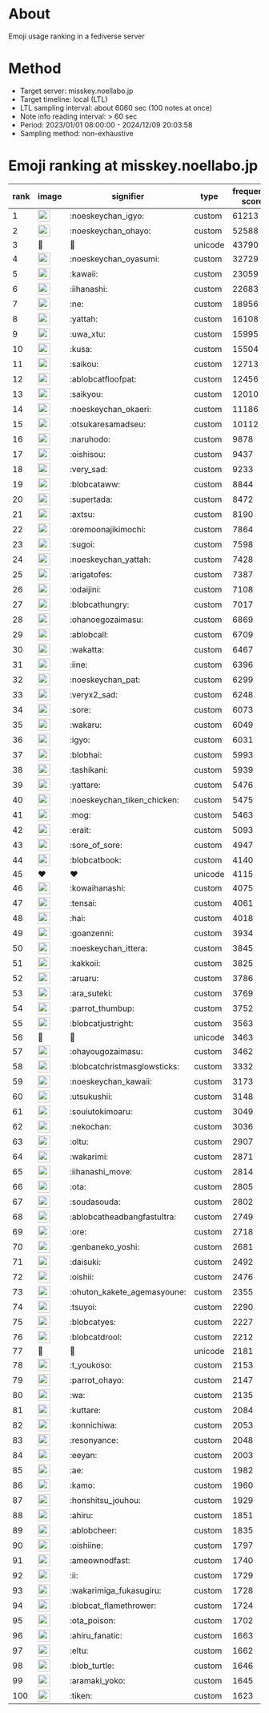 # About
Emoji usage ranking in a fediverse server

# Method
- Target server: misskey.noellabo.jp
- Target timeline: local (LTL)
- LTL sampling interval: about 6060 sec (100 notes at once)
- Note info reading interval: > 60 sec
- Period: 2023/01/01 08:00:00 - 2024/12/09 20:03:58 
- Sampling method: non-exhaustive

# Emoji ranking at misskey.noellabo.jp

|rank|image|signifier|type|frequency score|
|----|----|----|----|----|
|1|<img height="24" src="https://misskey.noellabo.jp/emoji/noeskeychan_igyo.webp">|:noeskeychan_igyo:|custom|61213|
|2|<img height="24" src="https://misskey.noellabo.jp/emoji/noeskeychan_ohayo.webp">|:noeskeychan_ohayo:|custom|52588|
|3|🎉|🎉|unicode|43790|
|4|<img height="24" src="https://misskey.noellabo.jp/emoji/noeskeychan_oyasumi.webp">|:noeskeychan_oyasumi:|custom|32729|
|5|<img height="24" src="https://misskey.noellabo.jp/emoji/kawaii.webp">|:kawaii:|custom|23059|
|6|<img height="24" src="https://misskey.noellabo.jp/emoji/iihanashi.webp">|:iihanashi:|custom|22683|
|7|<img height="24" src="https://misskey.noellabo.jp/emoji/ne.webp">|:ne:|custom|18956|
|8|<img height="24" src="https://misskey.noellabo.jp/emoji/yattah.webp">|:yattah:|custom|16108|
|9|<img height="24" src="https://misskey.noellabo.jp/emoji/uwa_xtu.webp">|:uwa_xtu:|custom|15995|
|10|<img height="24" src="https://misskey.noellabo.jp/emoji/kusa.webp">|:kusa:|custom|15504|
|11|<img height="24" src="https://misskey.noellabo.jp/emoji/saikou.webp">|:saikou:|custom|12713|
|12|<img height="24" src="https://misskey.noellabo.jp/emoji/ablobcatfloofpat.webp">|:ablobcatfloofpat:|custom|12456|
|13|<img height="24" src="https://misskey.noellabo.jp/emoji/saikyou.webp">|:saikyou:|custom|12010|
|14|<img height="24" src="https://misskey.noellabo.jp/emoji/noeskeychan_okaeri.webp">|:noeskeychan_okaeri:|custom|11186|
|15|<img height="24" src="https://misskey.noellabo.jp/emoji/otsukaresamadseu.webp">|:otsukaresamadseu:|custom|10112|
|16|<img height="24" src="https://misskey.noellabo.jp/emoji/naruhodo.webp">|:naruhodo:|custom|9878|
|17|<img height="24" src="https://misskey.noellabo.jp/emoji/oishisou.webp">|:oishisou:|custom|9437|
|18|<img height="24" src="https://misskey.noellabo.jp/emoji/very_sad.webp">|:very_sad:|custom|9233|
|19|<img height="24" src="https://misskey.noellabo.jp/emoji/blobcataww.webp">|:blobcataww:|custom|8844|
|20|<img height="24" src="https://misskey.noellabo.jp/emoji/supertada.webp">|:supertada:|custom|8472|
|21|<img height="24" src="https://misskey.noellabo.jp/emoji/axtsu.webp">|:axtsu:|custom|8190|
|22|<img height="24" src="https://misskey.noellabo.jp/emoji/oremoonajikimochi.webp">|:oremoonajikimochi:|custom|7864|
|23|<img height="24" src="https://misskey.noellabo.jp/emoji/sugoi.webp">|:sugoi:|custom|7598|
|24|<img height="24" src="https://misskey.noellabo.jp/emoji/noeskeychan_yattah.webp">|:noeskeychan_yattah:|custom|7428|
|25|<img height="24" src="https://misskey.noellabo.jp/emoji/arigatofes.webp">|:arigatofes:|custom|7387|
|26|<img height="24" src="https://misskey.noellabo.jp/emoji/odaijini.webp">|:odaijini:|custom|7108|
|27|<img height="24" src="https://misskey.noellabo.jp/emoji/blobcathungry.webp">|:blobcathungry:|custom|7017|
|28|<img height="24" src="https://misskey.noellabo.jp/emoji/ohanoegozaimasu.webp">|:ohanoegozaimasu:|custom|6869|
|29|<img height="24" src="https://misskey.noellabo.jp/emoji/ablobcall.webp">|:ablobcall:|custom|6709|
|30|<img height="24" src="https://misskey.noellabo.jp/emoji/wakatta.webp">|:wakatta:|custom|6467|
|31|<img height="24" src="https://misskey.noellabo.jp/emoji/iine.webp">|:iine:|custom|6396|
|32|<img height="24" src="https://misskey.noellabo.jp/emoji/noeskeychan_pat.webp">|:noeskeychan_pat:|custom|6299|
|33|<img height="24" src="https://misskey.noellabo.jp/emoji/veryx2_sad.webp">|:veryx2_sad:|custom|6248|
|34|<img height="24" src="https://misskey.noellabo.jp/emoji/sore.webp">|:sore:|custom|6073|
|35|<img height="24" src="https://misskey.noellabo.jp/emoji/wakaru.webp">|:wakaru:|custom|6049|
|36|<img height="24" src="https://misskey.noellabo.jp/emoji/igyo.webp">|:igyo:|custom|6031|
|37|<img height="24" src="https://misskey.noellabo.jp/emoji/blobhai.webp">|:blobhai:|custom|5993|
|38|<img height="24" src="https://misskey.noellabo.jp/emoji/tashikani.webp">|:tashikani:|custom|5939|
|39|<img height="24" src="https://misskey.noellabo.jp/emoji/yattare.webp">|:yattare:|custom|5476|
|40|<img height="24" src="https://misskey.noellabo.jp/emoji/noeskeychan_tiken_chicken.webp">|:noeskeychan_tiken_chicken:|custom|5475|
|41|<img height="24" src="https://misskey.noellabo.jp/emoji/mog.webp">|:mog:|custom|5463|
|42|<img height="24" src="https://misskey.noellabo.jp/emoji/erait.webp">|:erait:|custom|5093|
|43|<img height="24" src="https://misskey.noellabo.jp/emoji/sore_of_sore.webp">|:sore_of_sore:|custom|4947|
|44|<img height="24" src="https://misskey.noellabo.jp/emoji/blobcatbook.webp">|:blobcatbook:|custom|4140|
|45|❤|❤|unicode|4115|
|46|<img height="24" src="https://misskey.noellabo.jp/emoji/kowaihanashi.webp">|:kowaihanashi:|custom|4075|
|47|<img height="24" src="https://misskey.noellabo.jp/emoji/tensai.webp">|:tensai:|custom|4061|
|48|<img height="24" src="https://misskey.noellabo.jp/emoji/hai.webp">|:hai:|custom|4018|
|49|<img height="24" src="https://misskey.noellabo.jp/emoji/goanzenni.webp">|:goanzenni:|custom|3934|
|50|<img height="24" src="https://misskey.noellabo.jp/emoji/noeskeychan_ittera.webp">|:noeskeychan_ittera:|custom|3845|
|51|<img height="24" src="https://misskey.noellabo.jp/emoji/kakkoii.webp">|:kakkoii:|custom|3825|
|52|<img height="24" src="https://misskey.noellabo.jp/emoji/aruaru.webp">|:aruaru:|custom|3786|
|53|<img height="24" src="https://misskey.noellabo.jp/emoji/ara_suteki.webp">|:ara_suteki:|custom|3769|
|54|<img height="24" src="https://misskey.noellabo.jp/emoji/parrot_thumbup.webp">|:parrot_thumbup:|custom|3752|
|55|<img height="24" src="https://misskey.noellabo.jp/emoji/blobcatjustright.webp">|:blobcatjustright:|custom|3563|
|56|🍗|🍗|unicode|3463|
|57|<img height="24" src="https://misskey.noellabo.jp/emoji/ohayougozaimasu.webp">|:ohayougozaimasu:|custom|3462|
|58|<img height="24" src="https://misskey.noellabo.jp/emoji/blobcatchristmasglowsticks.webp">|:blobcatchristmasglowsticks:|custom|3332|
|59|<img height="24" src="https://misskey.noellabo.jp/emoji/noeskeychan_kawaii.webp">|:noeskeychan_kawaii:|custom|3173|
|60|<img height="24" src="https://misskey.noellabo.jp/emoji/utsukushii.webp">|:utsukushii:|custom|3148|
|61|<img height="24" src="https://misskey.noellabo.jp/emoji/souiutokimoaru.webp">|:souiutokimoaru:|custom|3049|
|62|<img height="24" src="https://misskey.noellabo.jp/emoji/nekochan.webp">|:nekochan:|custom|3036|
|63|<img height="24" src="https://misskey.noellabo.jp/emoji/oltu.webp">|:oltu:|custom|2907|
|64|<img height="24" src="https://misskey.noellabo.jp/emoji/wakarimi.webp">|:wakarimi:|custom|2871|
|65|<img height="24" src="https://misskey.noellabo.jp/emoji/iihanashi_move.webp">|:iihanashi_move:|custom|2814|
|66|<img height="24" src="https://misskey.noellabo.jp/emoji/ota.webp">|:ota:|custom|2805|
|67|<img height="24" src="https://misskey.noellabo.jp/emoji/soudasouda.webp">|:soudasouda:|custom|2802|
|68|<img height="24" src="https://misskey.noellabo.jp/emoji/ablobcatheadbangfastultra.webp">|:ablobcatheadbangfastultra:|custom|2749|
|69|<img height="24" src="https://misskey.noellabo.jp/emoji/ore.webp">|:ore:|custom|2718|
|70|<img height="24" src="https://misskey.noellabo.jp/emoji/genbaneko_yoshi.webp">|:genbaneko_yoshi:|custom|2681|
|71|<img height="24" src="https://misskey.noellabo.jp/emoji/daisuki.webp">|:daisuki:|custom|2492|
|72|<img height="24" src="https://misskey.noellabo.jp/emoji/oishii.webp">|:oishii:|custom|2476|
|73|<img height="24" src="https://misskey.noellabo.jp/emoji/ohuton_kakete_agemasyoune.webp">|:ohuton_kakete_agemasyoune:|custom|2355|
|74|<img height="24" src="https://misskey.noellabo.jp/emoji/tsuyoi.webp">|:tsuyoi:|custom|2290|
|75|<img height="24" src="https://misskey.noellabo.jp/emoji/blobcatyes.webp">|:blobcatyes:|custom|2227|
|76|<img height="24" src="https://misskey.noellabo.jp/emoji/blobcatdrool.webp">|:blobcatdrool:|custom|2212|
|77|👀|👀|unicode|2181|
|78|<img height="24" src="https://misskey.noellabo.jp/emoji/t_youkoso.webp">|:t_youkoso:|custom|2153|
|79|<img height="24" src="https://misskey.noellabo.jp/emoji/parrot_ohayo.webp">|:parrot_ohayo:|custom|2147|
|80|<img height="24" src="https://misskey.noellabo.jp/emoji/wa.webp">|:wa:|custom|2135|
|81|<img height="24" src="https://misskey.noellabo.jp/emoji/kuttare.webp">|:kuttare:|custom|2084|
|82|<img height="24" src="https://misskey.noellabo.jp/emoji/konnichiwa.webp">|:konnichiwa:|custom|2053|
|83|<img height="24" src="https://misskey.noellabo.jp/emoji/resonyance.webp">|:resonyance:|custom|2048|
|84|<img height="24" src="https://misskey.noellabo.jp/emoji/eeyan.webp">|:eeyan:|custom|2003|
|85|<img height="24" src="https://misskey.noellabo.jp/emoji/ae.webp">|:ae:|custom|1982|
|86|<img height="24" src="https://misskey.noellabo.jp/emoji/kamo.webp">|:kamo:|custom|1960|
|87|<img height="24" src="https://misskey.noellabo.jp/emoji/honshitsu_jouhou.webp">|:honshitsu_jouhou:|custom|1929|
|88|<img height="24" src="https://misskey.noellabo.jp/emoji/ahiru.webp">|:ahiru:|custom|1851|
|89|<img height="24" src="https://misskey.noellabo.jp/emoji/ablobcheer.webp">|:ablobcheer:|custom|1835|
|90|<img height="24" src="https://misskey.noellabo.jp/emoji/oishiine.webp">|:oishiine:|custom|1797|
|91|<img height="24" src="https://misskey.noellabo.jp/emoji/ameownodfast.webp">|:ameownodfast:|custom|1740|
|92|<img height="24" src="https://misskey.noellabo.jp/emoji/ii.webp">|:ii:|custom|1729|
|93|<img height="24" src="https://misskey.noellabo.jp/emoji/wakarimiga_fukasugiru.webp">|:wakarimiga_fukasugiru:|custom|1728|
|94|<img height="24" src="https://misskey.noellabo.jp/emoji/blobcat_flamethrower.webp">|:blobcat_flamethrower:|custom|1724|
|95|<img height="24" src="https://misskey.noellabo.jp/emoji/ota_poison.webp">|:ota_poison:|custom|1702|
|96|<img height="24" src="https://misskey.noellabo.jp/emoji/ahiru_fanatic.webp">|:ahiru_fanatic:|custom|1663|
|97|<img height="24" src="https://misskey.noellabo.jp/emoji/eltu.webp">|:eltu:|custom|1662|
|98|<img height="24" src="https://misskey.noellabo.jp/emoji/blob_turtle.webp">|:blob_turtle:|custom|1646|
|99|<img height="24" src="https://misskey.noellabo.jp/emoji/aramaki_yoko.webp">|:aramaki_yoko:|custom|1645|
|100|<img height="24" src="https://misskey.noellabo.jp/emoji/tiken.webp">|:tiken:|custom|1623|

